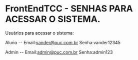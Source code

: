 # FrontEndTCC - SENHAS PARA ACESSAR O SISTEMA.

Usuários para acessar o sistema:

Aluno --
Email:vander@puc.com.br
Senha:vander12345

Admin --
Email:admin@puc.com.br
Senha:admin123
